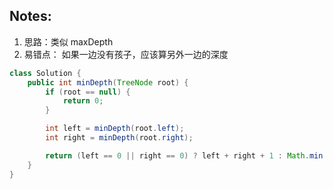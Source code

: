 ## Notes:

1. 思路：类似 maxDepth
2. 易错点： 如果一边没有孩子，应该算另外一边的深度

```java
class Solution {
    public int minDepth(TreeNode root) {
        if (root == null) {
            return 0;
        }

        int left = minDepth(root.left);
        int right = minDepth(root.right);

        return (left == 0 || right == 0) ? left + right + 1 : Math.min(left, right) + 1;
    }
}
```
